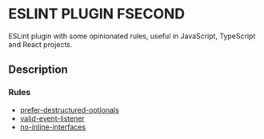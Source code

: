 # ESLINT PLUGIN FSECOND

ESLint plugin with some opinionated rules, useful in JavaScript, TypeScript and React projects.

## Description

### Rules

- [prefer-destructured-optionals](./docs/rules/prefer-destructured-optionals.md)
- [valid-event-listener](./docs/rules/valid-event-listener.md)
- [no-inline-interfaces](./docs/rules/no-inline-interfaces.md)
